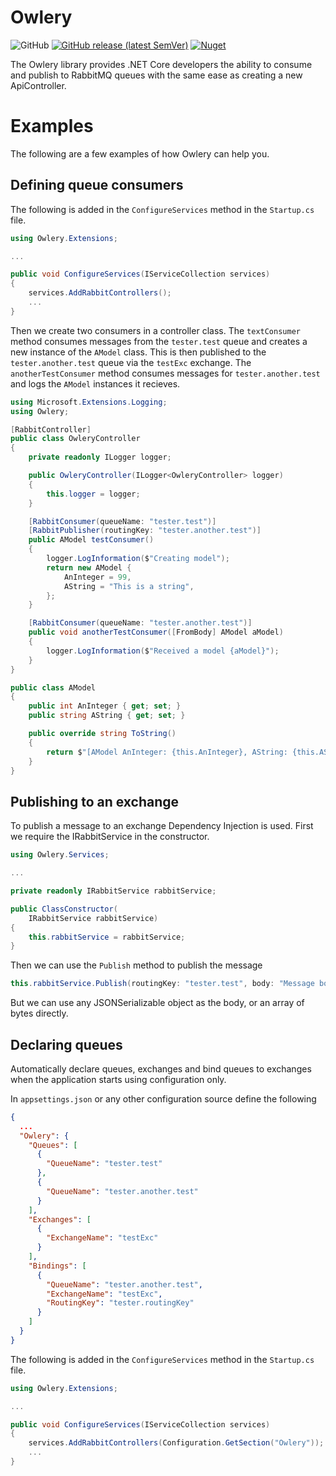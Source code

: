 Owlery
======

![GitHub](https://img.shields.io/github/license/viktoralex/owlery)
[![GitHub release (latest SemVer)](https://img.shields.io/github/v/release/viktoralex/owlery?label=github&color=informational)](https://github.com/viktoralex/Owlery)
[![Nuget](https://img.shields.io/nuget/v/owlery?color=informational)](https://www.nuget.org/packages/Owlery)

The Owlery library provides .NET Core developers the ability to consume and
publish to RabbitMQ queues with the same ease as creating a new ApiController.

# Examples

The following are a few examples of how Owlery can help you.

## Defining queue consumers

The following is added in the `ConfigureServices`  method in the `Startup.cs` 
file.

```C#
using Owlery.Extensions;

...

public void ConfigureServices(IServiceCollection services)
{
    services.AddRabbitControllers();
    ...
}
```

Then we create two consumers in a controller class. The `textConsumer` method
consumes messages from the `tester.test` queue and creates a new instance of the
`AModel` class. This is then published to the `tester.another.test` queue via
the `testExc` exchange. The `anotherTestConsumer` method consumes messages for
`tester.another.test` and logs the `AModel` instances it recieves.

```C#
using Microsoft.Extensions.Logging;
using Owlery;

[RabbitController]
public class OwleryController
{
    private readonly ILogger logger;

    public OwleryController(ILogger<OwleryController> logger)
    {
        this.logger = logger;
    }

    [RabbitConsumer(queueName: "tester.test")]
    [RabbitPublisher(routingKey: "tester.another.test")]
    public AModel testConsumer()
    {
        logger.LogInformation($"Creating model");
        return new AModel {
            AnInteger = 99,
            AString = "This is a string",
        };
    }

    [RabbitConsumer(queueName: "tester.another.test")]
    public void anotherTestConsumer([FromBody] AModel aModel)
    {
        logger.LogInformation($"Received a model {aModel}");
    }
}

public class AModel
{
    public int AnInteger { get; set; }
    public string AString { get; set; }

    public override string ToString()
    {
        return $"[AModel AnInteger: {this.AnInteger}, AString: {this.AString}]";
    }
}
```

## Publishing to an exchange

To publish a message to an exchange Dependency Injection is used. First we
require the IRabbitService in the constructor.

```C#
using Owlery.Services;

...

private readonly IRabbitService rabbitService;

public ClassConstructor(
    IRabbitService rabbitService)
{
    this.rabbitService = rabbitService;
}
```

Then we can use the `Publish` method to publish the message

```C#
this.rabbitService.Publish(routingKey: "tester.test", body: "Message body", exchange: "");
```

But we can use any JSONSerializable object as the body, or an array of bytes directly.

## Declaring queues

Automatically declare queues, exchanges and bind queues to exchanges when the 
application starts using configuration only.

In `appsettings.json` or any other configuration source define the following

```json
{
  ...
  "Owlery": {
    "Queues": [
      {
        "QueueName": "tester.test"
      },
      {
        "QueueName": "tester.another.test"
      }
    ],
    "Exchanges": [
      {
        "ExchangeName": "testExc"
      }
    ],
    "Bindings": [
      {
        "QueueName": "tester.another.test",
        "ExchangeName": "testExc",
        "RoutingKey": "tester.routingKey"
      }
    ]
  }
}
```

The following is added in the `ConfigureServices`  method in the `Startup.cs` 
file.

```C#
using Owlery.Extensions;

...

public void ConfigureServices(IServiceCollection services)
{
    services.AddRabbitControllers(Configuration.GetSection("Owlery"));
    ...
}
```